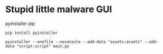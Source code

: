 # Stupid little malware GUI
pyinstaller pip

```
pip install pyinstaller
```

```
pyinstaller --onefile --noconsole --add-data "assets:assets" --add-data "script:script" main.py
```

